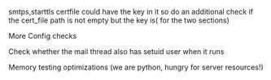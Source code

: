 
smtps,starttls certfile could have the key in it so do an additional check if the cert_file path is not empty but the key is( for the two sections)
 
More Config checks

Check whether the mail thread also has setuid user when it runs

Memory testing
optimizations (we are python, hungry for server resources!) 

